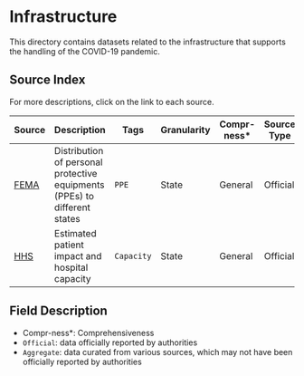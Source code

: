 # Infrastructure

This directory contains datasets related to the infrastructure that supports the handling of the COVID-19 pandemic.

## Source Index

For more descriptions, click on the link to each source.

| Source | Description | Tags | Granularity | Compr-ness* | Source Type | First Updated | Last Updated |
|-|-|-|-|-|-|-|-|
| [FEMA](fema/) | Distribution of personal protective equipments (PPEs) to different states | `PPE` | State | General | Official | 07/19/2020 | 07/19/2020 |
| [HHS](hhs/) | Estimated patient impact and hospital capacity | `Capacity` | State | General | Official | 03/23/2020 | 08/12/2020 |

## Field Description
- Compr-ness*: Comprehensiveness
- `Official`: data officially reported by authorities
- `Aggregate`: data curated from various sources, which may not have been officially reported by authorities
